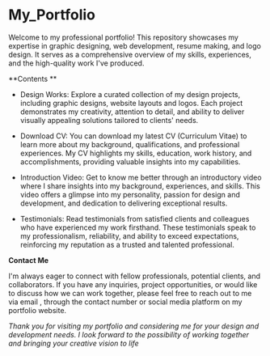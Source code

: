 # My_Portfolio

Welcome to my professional portfolio! This repository showcases my expertise in graphic designing, web development, resume making, and logo design. It serves as a comprehensive overview of my skills, experiences, and the high-quality work I've produced.

**Contents
**
- Design Works: Explore a curated collection of my design projects, including graphic designs, website layouts and logos. Each project demonstrates my creativity, attention to detail, and ability to deliver visually appealing solutions tailored to clients' needs.

- Download CV:  You can download my latest CV (Curriculum Vitae) to learn more about my background, qualifications, and professional experiences. My CV highlights my skills, education, work history, and accomplishments, providing valuable insights into my capabilities.

- Introduction Video: Get to know me better through an introductory video where I share insights into my background, experiences, and skills. This video offers a glimpse into my personality, passion for design and development, and dedication to delivering exceptional results.

- Testimonials: Read testimonials from satisfied clients and colleagues who have experienced my work firsthand. These testimonials speak to my professionalism, reliability, and ability to exceed expectations, reinforcing my reputation as a trusted and talented professional.
  
**Contact Me**

I'm always eager to connect with fellow professionals, potential clients, and collaborators. If you have any inquiries, project opportunities, or would like to discuss how we can work together, please feel free to reach out to me via email , through the contact number or social media platform on my portfolio website.

_Thank you for visiting my portfolio and considering me for your design and development needs. I look forward to the possibility of working together and bringing your creative vision to life_
